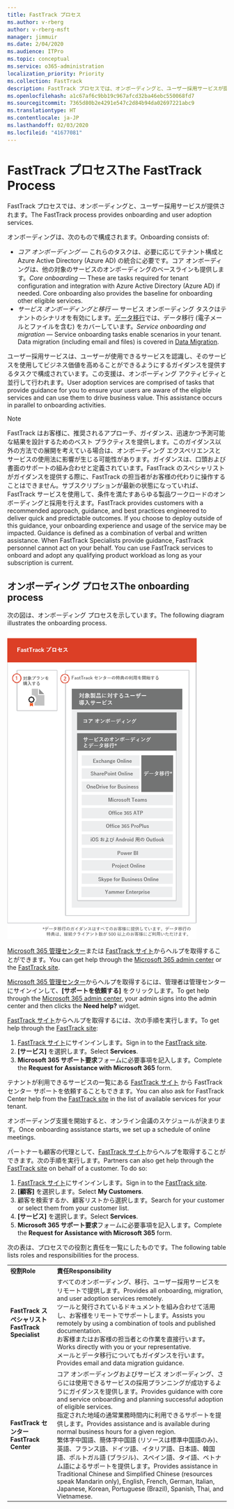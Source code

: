 ```yaml
---
title: FastTrack プロセス
ms.author: v-rberg
author: v-rberg-msft
manager: jimmuir
ms.date: 2/04/2020
ms.audience: ITPro
ms.topic: conceptual
ms.service: o365-administration
localization_priority: Priority
ms.collection: FastTrack
description: FastTrack プロセスでは、オンボーディングと、ユーザー採用サービスが提供されます。
ms.openlocfilehash: a1c67af6c9bb19c967afcd32ba46ebc550068fd7
ms.sourcegitcommit: 7365d80b2e4291e547c2d84b94da02697221abc9
ms.translationtype: HT
ms.contentlocale: ja-JP
ms.lasthandoff: 02/03/2020
ms.locfileid: "41677081"
---
```

# <a name="the-fasttrack-process"></a><span data-ttu-id="a523b-103">FastTrack プロセス</span><span class="sxs-lookup"><span data-stu-id="a523b-103">The FastTrack Process</span></span>

<span data-ttu-id="a523b-104">FastTrack プロセスでは、オンボーディングと、ユーザー採用サービスが提供されます。</span><span class="sxs-lookup"><span data-stu-id="a523b-104">The FastTrack process provides onboarding and user adoption services.</span></span> 
  
<span data-ttu-id="a523b-105">オンボーディングは、次のもので構成されます。</span><span class="sxs-lookup"><span data-stu-id="a523b-105">Onboarding consists of:</span></span>
  
- <span data-ttu-id="a523b-p101">*コア オンボーディング* — これらのタスクは、必要に応じてテナント構成と Azure Active Directory (Azure AD) の統合に必要です。コア オンボーディングは、他の対象のサービスのオンボーディングのベースラインも提供します。</span><span class="sxs-lookup"><span data-stu-id="a523b-p101">*Core onboarding* — These are tasks required for tenant configuration and integration with Azure Active Directory (Azure AD) if needed. Core onboarding also provides the baseline for onboarding other eligible services.</span></span> 
- <span data-ttu-id="a523b-p102">*サービス オンボーディングと移行* — サービス オンボーディング タスクはテナントのシナリオを有効にします。[データ移行](O365-data-migration.md)では、データ移行 (電子メールとファイルを含む) をカバーしています。</span><span class="sxs-lookup"><span data-stu-id="a523b-p102">*Service onboarding and migration* — Service onboarding tasks enable scenarios in your tenant. Data migration (including email and files) is covered in [Data Migration](O365-data-migration.md).</span></span> 
    
<span data-ttu-id="a523b-p103">ユーザー採用サービスは、ユーザーが使用できるサービスを認識し、そのサービスを使用してビジネス価値を高めることができるようにするガイダンスを提供するタスクで構成されています。この支援は、オンボーディング アクティビティと並行して行われます。</span><span class="sxs-lookup"><span data-stu-id="a523b-p103">User adoption services are comprised of tasks that provide guidance for you to ensure your users are aware of the eligible services and can use them to drive business value. This assistance occurs in parallel to onboarding activities.</span></span>
  
> [!NOTE]
> <span data-ttu-id="a523b-p104">FastTrack はお客様に、推奨されるアプローチ、ガイダンス、迅速かつ予測可能な結果を設計するためのベスト プラクティスを提供します。このガイダンス以外の方法での展開を考えている場合は、オンボーディング エクスペリエンスとサービスの使用法に影響が生じる可能性があります。ガイダンスは、口頭および書面のサポートの組み合わせと定義されています。FastTrack のスペシャリストがガイダンスを提供する際に、FastTrack の担当者がお客様の代わりに操作することはできません。サブスクリプションが最新の状態になっていれば、FastTrack サービスを使用して、条件を満たすあらゆる製品ワークロードのオンボーディングと採用を行えます。</span><span class="sxs-lookup"><span data-stu-id="a523b-p104">FastTrack provides customers with a recommended approach, guidance, and best practices engineered to deliver quick and predictable outcomes. If you choose to deploy outside of this guidance, your onboarding experience and usage of the service may be impacted. Guidance is defined as a combination of verbal and written assistance. When FastTrack Specialists provide guidance, FastTrack personnel cannot act on your behalf. You can use FastTrack services to onboard and adopt any qualifying product workload as long as your subscription is current.</span></span> 
  
## <a name="the-onboarding-process"></a><span data-ttu-id="a523b-117">オンボーディング プロセス</span><span class="sxs-lookup"><span data-stu-id="a523b-117">The onboarding process</span></span>

<span data-ttu-id="a523b-118">次の図は、オンボーディング プロセスを示しています。</span><span class="sxs-lookup"><span data-stu-id="a523b-118">The following diagram illustrates the onboarding process.</span></span>
  
![オンボーディング特典を利用する場合のタイムライン](media/O365-Onboarding-Timeline.png)
  
<span data-ttu-id="a523b-120">[Microsoft 365 管理センター](https://go.microsoft.com/fwlink/?linkid=2032704)または [FastTrack サイト](https://go.microsoft.com/fwlink/?linkid=780698)からヘルプを取得することができます。</span><span class="sxs-lookup"><span data-stu-id="a523b-120">You can get help through the [Microsoft 365 admin center](https://go.microsoft.com/fwlink/?linkid=2032704) or the [FastTrack site](https://go.microsoft.com/fwlink/?linkid=780698).</span></span> 

<span data-ttu-id="a523b-121">[Microsoft 365 管理センター](https://go.microsoft.com/fwlink/?linkid=2032704)からヘルプを取得するには、管理者は管理センターにサインインして、**[サポートを依頼する]** をクリックします。</span><span class="sxs-lookup"><span data-stu-id="a523b-121">To get help through the [Microsoft 365 admin center](https://go.microsoft.com/fwlink/?linkid=2032704), your admin signs into the admin center and then clicks the **Need help?** widget.</span></span> 

<span data-ttu-id="a523b-122">[FastTrack サイト](https://go.microsoft.com/fwlink/?linkid=780698)からヘルプを取得するには、次の手順を実行します。</span><span class="sxs-lookup"><span data-stu-id="a523b-122">To get help through the [FastTrack site](https://go.microsoft.com/fwlink/?linkid=780698):</span></span> 
1.  <span data-ttu-id="a523b-123">[FastTrack サイト](https://go.microsoft.com/fwlink/?linkid=780698)にサインインします。</span><span class="sxs-lookup"><span data-stu-id="a523b-123">Sign in to the [FastTrack site](https://go.microsoft.com/fwlink/?linkid=780698).</span></span> 
2.  <span data-ttu-id="a523b-124">**[サービス]** を選択します。</span><span class="sxs-lookup"><span data-stu-id="a523b-124">Select **Services**.</span></span>
3.  <span data-ttu-id="a523b-125">**Microsoft 365 サポート要求**フォームに必要事項を記入します。</span><span class="sxs-lookup"><span data-stu-id="a523b-125">Complete the **Request for Assistance with Microsoft 365** form.</span></span> 
  
 <span data-ttu-id="a523b-126">テナントが利用できるサービスの一覧にある [FastTrack サイト](https://go.microsoft.com/fwlink/?linkid=780698) から FastTrack センター サポートを依頼することもできます。</span><span class="sxs-lookup"><span data-stu-id="a523b-126">You can also ask for FastTrack Center help from the [FastTrack site](https://go.microsoft.com/fwlink/?linkid=780698) in the list of available services for your tenant.</span></span> 
    
 <span data-ttu-id="a523b-127">オンボーディング支援を開始すると、オンライン会議のスケジュールが決まります。</span><span class="sxs-lookup"><span data-stu-id="a523b-127">Once onboarding assistance starts, we set up a schedule of online meetings.</span></span>
    
<span data-ttu-id="a523b-p105">パートナーも顧客の代理として、[FastTrack サイト](https://go.microsoft.com/fwlink/?linkid=780698)からヘルプを取得することができます。次の手順を実行します。</span><span class="sxs-lookup"><span data-stu-id="a523b-p105">Partners can also get help through the [FastTrack site](https://go.microsoft.com/fwlink/?linkid=780698) on behalf of a customer. To do so:</span></span>
1.  <span data-ttu-id="a523b-130">[FastTrack サイト](https://go.microsoft.com/fwlink/?linkid=780698)にサインインします。</span><span class="sxs-lookup"><span data-stu-id="a523b-130">Sign in to the [FastTrack site](https://go.microsoft.com/fwlink/?linkid=780698).</span></span> 
2.  <span data-ttu-id="a523b-131">**[顧客]** を選択します。</span><span class="sxs-lookup"><span data-stu-id="a523b-131">Select **My Customers**.</span></span>
3.  <span data-ttu-id="a523b-132">顧客を検索するか、顧客リストから選択します。</span><span class="sxs-lookup"><span data-stu-id="a523b-132">Search for your customer or select them from your customer list.</span></span>
4.  <span data-ttu-id="a523b-133">**[サービス]** を選択します。</span><span class="sxs-lookup"><span data-stu-id="a523b-133">Select **Services**.</span></span>
5.  <span data-ttu-id="a523b-134">**Microsoft 365 サポート要求**フォームに必要事項を記入します。</span><span class="sxs-lookup"><span data-stu-id="a523b-134">Complete the **Request for Assistance with Microsoft 365** form.</span></span> 

<span data-ttu-id="a523b-135">次の表は、プロセスでの役割と責任を一覧にしたものです。</span><span class="sxs-lookup"><span data-stu-id="a523b-135">The following table lists roles and responsibilities for the process.</span></span>
    
|||
|:-----|:-----|
|<span data-ttu-id="a523b-136">**役割**</span><span class="sxs-lookup"><span data-stu-id="a523b-136">**Role**</span></span> <br/> |<span data-ttu-id="a523b-137">**責任**</span><span class="sxs-lookup"><span data-stu-id="a523b-137">**Responsibility**</span></span> <br/> |
|<span data-ttu-id="a523b-138">**FastTrack スペシャリスト**</span><span class="sxs-lookup"><span data-stu-id="a523b-138">**FastTrack Specialist**</span></span> <br/> |<span data-ttu-id="a523b-139">すべてのオンボーディング、移行、ユーザー採用サービスをリモートで提供します。</span><span class="sxs-lookup"><span data-stu-id="a523b-139">Provides all onboarding, migration, and user adoption services remotely.</span></span>  <br/> <span data-ttu-id="a523b-140">ツールと発行されているドキュメントを組み合わせて活用し、お客様をリモートでサポートします。</span><span class="sxs-lookup"><span data-stu-id="a523b-140">Assists you remotely by using a combination of tools and published documentation.</span></span> <br/> <span data-ttu-id="a523b-141">お客様またはお客様の担当者との作業を直接行います。</span><span class="sxs-lookup"><span data-stu-id="a523b-141">Works directly with you or your representative.</span></span> <br/> <span data-ttu-id="a523b-142">メールとデータ移行についてもガイダンスを行います。</span><span class="sxs-lookup"><span data-stu-id="a523b-142">Provides email and data migration guidance.</span></span>|
|<span data-ttu-id="a523b-143">**FastTrack センター**</span><span class="sxs-lookup"><span data-stu-id="a523b-143">**FastTrack Center**</span></span>  <br/> |<span data-ttu-id="a523b-144">コア オンボーディングおよびサービス オンボーディング、さらには使用できるサービスの採用プランニングが成功するようにガイダンスを提供します。</span><span class="sxs-lookup"><span data-stu-id="a523b-144">Provides guidance with core and service onboarding and planning successful adoption of eligible services.</span></span>  <br/> <span data-ttu-id="a523b-145">指定された地域の通常業務時間内に利用できるサポートを提供します。</span><span class="sxs-lookup"><span data-stu-id="a523b-145">Provides assistance and is available during normal business hours for a given region.</span></span> <br/> <span data-ttu-id="a523b-146">繁体字中国語、簡体字中国語 (リソースは標準中国語のみ)、英語、フランス語、ドイツ語、イタリア語、日本語、韓国語、ポルトガル語 (ブラジル)、スペイン語、タイ語、ベトナム語によるサポートを提供します。</span><span class="sxs-lookup"><span data-stu-id="a523b-146">Provides assistance in Traditional Chinese and Simplified Chinese (resources speak Mandarin only), English, French, German, Italian, Japanese, Korean, Portuguese (Brazil), Spanish, Thai, and Vietnamese.</span></span>|


  


